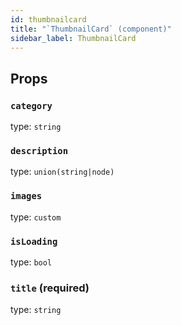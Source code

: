 ```yaml
---
id: thumbnailcard
title: "`ThumbnailCard` (component)"
sidebar_label: ThumbnailCard
---
```



Props
-----

### `category`

type: `string`


### `description`

type: `union(string|node)`


### `images`

type: `custom`


### `isLoading`

type: `bool`


### `title` (required)

type: `string`

